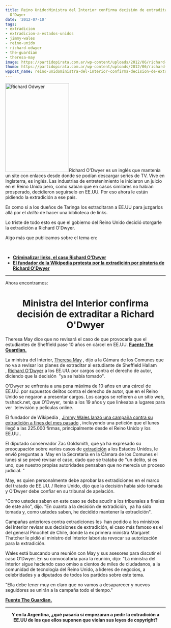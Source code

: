 ```yaml
---
title: Reino Unido:Ministra del Interior confirma decisión de extraditar a Richard
  O'Dwyer
date: '2012-07-10'
tags:
- extradicion
- extradicion-a-estados-unidos
- jimmy-wales
- reino-unido
- richard-odwyer
- the-guardian
- theresa-may
image: https://partidopirata.com.ar/wp-content/uploads/2012/06/richard-odwyer.jpg
thumb: https://partidopirata.com.ar/wp-content/uploads/2012/06/richard-odwyer-150x150.jpg
wppost_name: reino-unidoministra-del-interior-confirma-decision-de-extraditar-a-richard-odwyer
---
```


<a href="https://partidopirata.com.ar/wp-content/uploads/2012/06/richard-odwyer.jpg"><img class="alignright size-full wp-image-4928" title="richard-odwyer" src="https://partidopirata.com.ar/wp-content/uploads/2012/06/richard-odwyer.jpg" alt="Richard Odwyer" width="200" height="279" /></a>Richard O'Dwyer es un inglés que mantenía un site con enlaces desde donde se podían descargar series de TV. Vive en Inglaterra, es inglés. Las industrias de entretenimiento le iniciaron un juicio en el Reino Unido pero, como sabían que en casos similares no habían prosperado, decidieron seguírselo en EE.UU. Por eso ahora le están pidiendo la extradición a ese país.

Es como si a los dueños de Taringa los extraditaran a EE.UU para juzgarlos allá por el <em>delito</em> de hacer una biblioteca de links.

Lo triste de todo esto es que el gobierno del Reino Unido decidió otorgarle la extradición a Richard O'Dwyer.

Algo más que publicamos sobre el tema en:

&nbsp;
<ul>
	<li><strong><a href="https://partidopirata.com.ar/5104/criminalizar-los-links-por-que-el-caso-de-richard-odwyer-importa">Criminalizar links, el caso Richard O'Dwyer</a></strong></li>
	<li><strong><a href="https://partidopirata.com.ar/4927/el-fundador-de-wikipedia-protesta-por-la-extradicion-por-pirateria-de-un-estudiante-del-reino-unido">El fundador de la Wikipedia protesta por la extradición por piratería de Richard O'Dwyer</a></strong></li>
</ul>

<hr />

Ahora encontramos:
<h1 style="text-align: center;">Ministra del Interior confirma decisión de extraditar a Richard O'Dwyer</h1>
Theresa May dice que no revisará el caso de que provocaría que el estudiantes de Sheffield pase 10 años en cárcel en EE.UU.
<strong><a href="http://www.guardian.co.uk/uk/2012/jul/09/theresa-may-richard-odwyer-extradition" target="_blank">Fuente The Guardian.</a></strong>

La ministra del Interior, <a title="More from guardian.co.uk on Theresa May" href="http://www.guardian.co.uk/politics/theresamay">Theresa May</a> , dijo a la Cámara de los Comunes que no va a revisar los planes de extraditar al estudiante de Sheffield Hallam , <a title="More from guardian.co.uk on Richard O'Dwyer" href="http://www.guardian.co.uk/uk/richard-o-dwyer">Richard O'Dwyer</a> a los EE.UU. por cargos contra el derecho de autor, diciendo que la decisión  "ya se había tomado".

O'Dwyer se enfrenta a una pena máxima de 10 años en una cárcel de EE.UU. por supuestos delitos contra el derecho de autor, que en el Reino Unido se negaron a presentar cargos. Los cargos se refieren a un sitio web, tvshack.net, que O'Dwyer,  tenía a los 19 años y que linkeaba a lugares para ver  televisión y películas online.

El fundador de Wikipedia , <a href="https://partidopirata.com.ar/4927/el-fundador-de-wikipedia-protesta-por-la-extradicion-por-pirateria-de-un-estudiante-del-reino-unido">Jimmy Wales lanzó una campaña contra su extradición a fines del mes pasado</a> , incluyendo una petición que el lunes llegó a las 225.000 firmas, principalmente desde el Reino Unido y los EE.UU..

El diputado conservador Zac Goldsmith, que ya ha expresado su preocupación sobre varios casos de <a title="More from guardian.co.uk on Extradition" href="http://www.guardian.co.uk/law/extradition">extradición</a> a los Estados Unidos, le envió preguntas a  May en la Secretaría en la Cámara de los Comunes el lunes si se prevé revisar el caso, dado que se trataba de "un delito, si es uno, que nuestro propias autoridades pensaban que no merecía un proceso judicial. "

May, es quien personalmente debe aprobar las extradiciones en el marco del tratado de EE.UU. / Reino Unido, dijo que la decisión había sido tomada y O'Dwyer debe confiar en su tribunal de apelación.

"Como ustedes saben en este caso se debe acudir a los tribunales a finales de este año", dijo. "En cuanto a la decisión de extradición,  ya ha sido tomada y, como ustedes saben, he decidido mantener la extradición".

Campañas anteriores contra extradiciones les  han pedido a los ministros del Interior revisar sus decisiones de extradición, el caso más famoso es el del general Pinochet de Chile, donde la ex primera ministra Margaret Thatcher le pidió al ministro del Interior laborista revocar su autorización para la extradición.

Wales está buscando una reunión con May y sus asesores para discutir el caso O'Dwyer. En su convocatoria para la reunión, dijo: "La ministra del Interior sigue haciendo caso omiso a cientos de miles de ciudadanos, a la comunidad de tecnología del Reino Unido, a líderes de negocios, a celebridades y a diputados de todos los partidos sobre este tema.

"Ella debe tener muy en claro que no vamos a desaparecer y nuevos seguidores se unirán a la campaña todo el tiempo."

<strong><a href="http://www.guardian.co.uk/uk/2012/jul/09/theresa-may-richard-odwyer-extradition" target="_blank">Fuente The Guardian.</a>
</strong>

<hr />
<p style="text-align: center;"><strong>Y en la Argentina, ¿qué pasaría si empezaran a pedir la extradición a EE.UU de los que ellos suponen que violan sus leyes de copyright?</strong></p>
